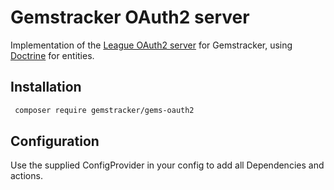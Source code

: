 # Gemstracker OAuth2 server
Implementation of the [League OAuth2 server](https://oauth2.thephpleague.com/) for Gemstracker, using [Doctrine](https://www.doctrine-project.org/) for entities.

## Installation
```bash
 composer require gemstracker/gems-oauth2
```

## Configuration
Use the supplied ConfigProvider in your config to add all Dependencies and actions.
